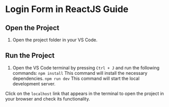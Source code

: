 # Login Form in ReactJS Guide

## Open the Project
1. Open the project folder in your VS Code.

## Run the Project
1. Open the VS Code terminal by pressing `Ctrl + J` and run the following commands:
    `npm install` This command will install the necessary dependencies.
    `npm run dev` This command will start the local development server.

Click on the `localhost` link that appears in the terminal to open the project in your browser and check its functionality.



